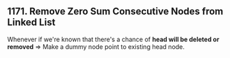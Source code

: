 ## 1171. Remove Zero Sum Consecutive Nodes from Linked List

Whenever if we're known that there's a chance of **head will be deleted or removed** => Make a dummy node point to existing head node.
